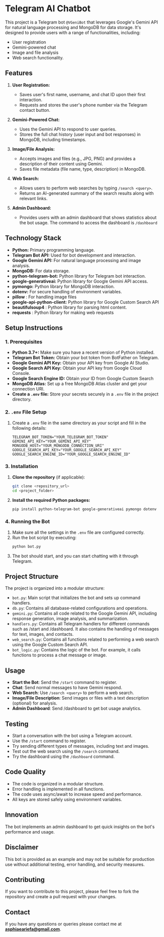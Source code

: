# Telegram AI Chatbot 

This project is a Telegram bot `@VGeniBot` that leverages Google's Gemini API for natural language processing and MongoDB for data storage. It's designed to provide users with a range of functionalities, including:

- User registration
- Gemini-powered chat
- Image and file analysis
- Web search functionality.

## Features

1.  **User Registration:**
    -   Saves user's first name, username, and chat ID upon their first interaction.
    -   Requests and stores the user's phone number via the Telegram contact button.

2.  **Gemini-Powered Chat:**
    -   Uses the Gemini API to respond to user queries.
    -   Stores the full chat history (user input and bot responses) in MongoDB, including timestamps.

3.  **Image/File Analysis:**
    -   Accepts images and files (e.g., JPG, PNG) and provides a description of their content using Gemini.
    -   Saves file metadata (file name, type, description) in MongoDB.

4.  **Web Search:**
    -   Allows users to perform web searches by typing `/search <query>`.
    -   Returns an AI-generated summary of the search results along with relevant links.

5. **Admin Dashboard:**
    -  Provides users with an admin dashboard that shows statistics about the bot usage. The command to access the dashboard is `/dashboard`

## Technology Stack

*   **Python:** Primary programming language.
*   **Telegram Bot API:** Used for bot development and interaction.
*   **Google Gemini API:** For natural language processing and image analysis.
*   **MongoDB:** For data storage.
*   **python-telegram-bot:**  Python library for Telegram bot interaction.
*   **google-generativeai:** Python library for Google Gemini API access.
*   **pymongo:** Python library for MongoDB interaction.
*   **dotenv:** For secure handling of environment variables.
*  **pillow** : For handling image files
*   **google-api-python-client:**  Python library for Google Custom Search API
*   **beautifulsoup4** : Python library for parsing html content.
*    **requests** : Python library for making web requests

## Setup Instructions

### 1. Prerequisites

   * **Python 3.7+:** Make sure you have a recent version of Python installed.
   *   **Telegram Bot Token:** Obtain your bot token from BotFather on Telegram.
   *   **Google Gemini API Key:** Obtain your API key from Google AI Studio.
   *   **Google Search API Key:** Obtain your API key from Google Cloud Console.
   *  **Google Search Engine ID:** Obtain your ID from Google Custom Search
   *   **MongoDB Atlas:** Set up a free MongoDB Atlas cluster and get your connection URI.
   *   **Create a `.env` file:** Store your secrets securely in a `.env` file in the project directory.

### 2. `.env` File Setup

   1. Create a `.env` file in the same directory as your script and fill in the following details:

         ```env
         TELEGRAM_BOT_TOKEN="YOUR_TELEGRAM_BOT_TOKEN"
         GEMINI_API_KEY="YOUR_GEMINI_API_KEY"
         MONGODB_HOST="YOUR_MONGODB_CONNECTION_URI"
         GOOGLE_SEARCH_API_KEY="YOUR_GOOGLE_SEARCH_API_KEY"
         GOOGLE_SEARCH_ENGINE_ID="YOUR_GOOGLE_SEARCH_ENGINE_ID"
         ```

### 3. Installation

   1.  **Clone the repository** (if applicable):

        ```bash
        git clone <repository_url>
        cd <project_folder>
        ```

   2.  **Install the required Python packages:**

         ```bash
         pip install python-telegram-bot google-generativeai pymongo dotenv pillow google-api-python-client beautifulsoup4 requests
         ```
### 4. Running the Bot
   
   1. Make sure all the settings in the `.env` file are configured correctly.
   2. Run the bot script by executing:
      ```bash
      python bot.py
      ```
   3. The bot should start, and you can start chatting with it through Telegram.

## Project Structure
The project is organized into a modular structure:

- `bot.py`: Main script that initializes the bot and sets up command handlers.
- `db.py`: Contains all database-related configurations and operations.
- `gemini.py`: Contains all code related to the Google Gemini API, including response generation, image analysis, and summarization.
- `handlers.py`: Contains all Telegram handlers for different commands such as /start and /dashboard. It also contains the handling of messages for text, images, and contacts.
- `web_search.py`: Contains all functions related to performing a web search using the Google Custom Search API.
- `bot_logic.py`: Contains the logic of the bot. For example, it calls functions to process a chat message or image.

## Usage
- **Start the Bot**: Send the `/start` command to register.
- **Chat**: Send normal messages to have Gemini respond.
- **Web Search**: Use `/search <query>` to perform a web search.
- **Image/File Description**: Send images or files with a text description (optional) for analysis.
- **Admin Dashboard**: Send /dashboard to get bot usage analytics.

## Testing
- Start a conversation with the bot using a Telegram account.
- Use the `/start` command to register.
- Try sending different types of messages, including text and images.
- Test out the web search using the `/search` command.
- Try the dashboard using the `/dashboard` command.

## Code Quality
- The code is organized in a modular structure.
- Error handling is implemented in all functions.
- The code uses async/await to increase speed and performance.
- All keys are stored safely using environment variables.

## Innovation
The bot implements an admin dashboard to get quick insights on the bot's performance and usage.

## Disclaimer
This bot is provided as an example and may not be suitable for production use without additional testing, error handling, and security measures.

## Contributing
If you want to contribute to this project, please feel free to fork the repository and create a pull request with your changes.

## Contact
If you have any questions or queries please contact me at **<a href="asphiaeariefa@gmail.com" style="color: blue;">asphiaeariefa@gmail.com</a>**.

